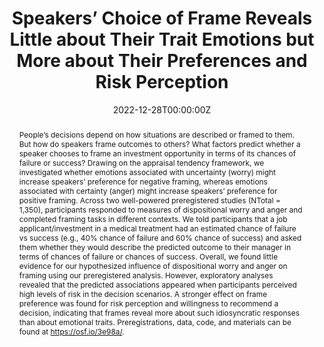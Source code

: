 ---
abstract: People’s decisions depend on how situations are described or framed to them. But how do speakers frame outcomes to others? What factors predict whether a speaker chooses to frame an investment opportunity in terms of its chances of failure or success? Drawing on the appraisal tendency framework, we investigated whether emotions associated with uncertainty (worry) might increase speakers’ preference for negative framing, whereas emotions associated with certainty (anger) might increase speakers’ preference for positive framing. Across two well-powered preregistered studies (NTotal = 1,350), participants responded to measures of dispositional worry and anger and completed framing tasks in different contexts. We told participants that a job applicant/investment in a medical treatment had an estimated chance of failure vs success (e.g., 40% chance of failure and 60% chance of success) and asked them whether they would describe the predicted outcome to their manager in terms of chances of failure or chances of success. Overall, we found little evidence for our hypothesized influence of dispositional worry and anger on framing using our preregistered analysis. However, exploratory analyses revealed that the predicted associations appeared when participants perceived high levels of risk in the decision scenarios. A stronger effect on frame preference was found for risk perception and willingness to recommend a decision, indicating that frames reveal more about such idiosyncratic responses than about emotional traits. Preregistrations, data, code, and materials can be found at https://osf.io/3e98a/.
authors:
- Mayiwar, L., & Løhre, E
date: "2022-12-28T00:00:00Z"
doi: "https://doi.org/10.1525/collabra.57704"
featured: true
image:
  focal_point: ""
  preview_only: false
projects: []
publication: '*Collabra: Psychology*'
publication_short: ""
publication_types:
- "3"
publishDate: "2022-12-28T00:00:00Z"
slides: #
summary: 
title: "Speakers’ Choice of Frame Reveals Little about Their Trait Emotions but More about Their Preferences and Risk Perception"
url_code: ""
url_dataset: ""
url_pdf: "framing.pdf"
url_poster: ""
url_project: ""
url_slides: ""
url_source: #
url_video: ""
---